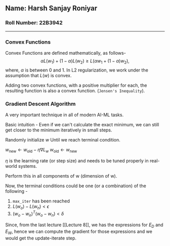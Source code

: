 ## Name: Harsh Sanjay Roniyar
### Roll Number: 22B3942

---
### Convex Functions
Convex Functions are defined mathematically, as follows-$$\alpha L(w_1)+(1-\alpha)L(w_2) \ge L(\alpha w_1+(1-\alpha)w_2), $$where, $\alpha$ is between 0 and 1.
In L2 regularization, we work under the assumption that $L(w)$ is convex.

Adding two convex functions, with a positive multiplier for each, the resulting function is also a convex function. (`Jensen's Inequality`).

### Gradient Descent Algorithm
A very important technique in all of modern AI-ML tasks. 

Basic intuition - Even if we can't calculate the exact minimum, we can still get closer to the minimum iteratively in small steps.

Randomly initialize $w$
Until we reach terminal condition.

$w_{\text{new}} \leftarrow w_{\text{old}} - \eta\nabla L_w$
$w_{\text{old}} \leftarrow w_{\text{new}}$

$\eta$ is the learning rate (or step size) and needs to be tuned properly in real-world systems.

Perform this in all components of w (dimension of w). 

Now, the terminal conditions could be one (or a combination) of the following - 
1. `max_iter` has been reached
2. $L(w_o)-L(w_n) < \epsilon$
3. $(w_o-w_n)^T(w_o-w_n) < \delta$

Since, from the last lecture [[Lecture 8]], we has the expressions for $E_D$ and $E_W$, hence we can compute the gradient for those expressions and we would get the update-iterate step.
